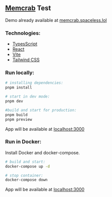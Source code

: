## [Memcrab](https://memcrab.com/) Test

Demo already available at [memcrab.spaceless.lol](https://memcrab.spaceless.lol)

### Technologies:

- [TypesScript](https://www.typescriptlang.org/)
- [React](https://react.dev/)
- [Vite](https://vitejs.dev/)
- [Tailwind CSS](https://tailwindcss.com/)

### Run locally:

```bash
# installing dependencies:
pnpm install
```

```bash
# start in dev mode:
pnpm dev
```

```bash
#build and start for production:
pnpm build
pnpm preview
```

App will be available at [localhost:3000](http://localhost:3000)

### Run in Docker:

Install Docker and docker-compose.

```bash
# build and start:
docker-compose up -d
```

```bash
# stop container:
docker-compose down
```

App will be available at [localhost:3000](http://localhost:3000)
